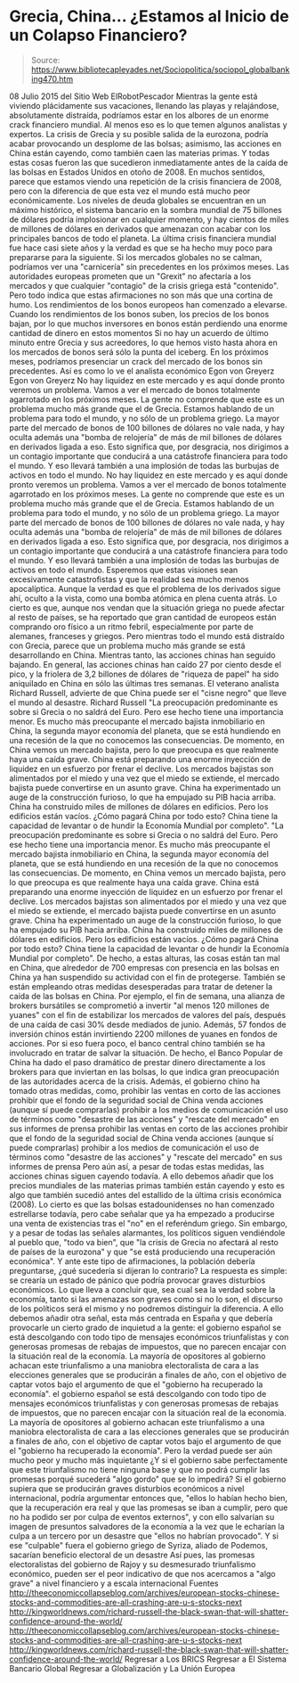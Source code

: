 # Grecia, China... ¿Estamos al Inicio de un Colapso Financiero?

> Source: https://www.bibliotecapleyades.net/Sociopolitica/sociopol_globalbanking470.htm

08 Julio 2015
del Sitio Web ElRobotPescador
Mientras la gente está viviendo plácidamente sus vacaciones, llenando las playas y relajándose, absolutamente distraída, podríamos estar en los albores de un enorme crack financiero mundial. Al menos eso es lo que temen algunos analistas y expertos. La crisis de Grecia y su posible salida de la eurozona, podría acabar provocando un desplome de las bolsas; asimismo, las acciones en China están cayendo, como también caen las materias primas. Y todas estas cosas fueron las que sucedieron inmediatamente antes de la caída de las bolsas en Estados Unidos en otoño de 2008. En muchos sentidos, parece que estamos viendo una repetición de la crisis financiera de 2008, pero con la diferencia de que esta vez el mundo está mucho peor económicamente. Los niveles de deuda globales se encuentran en un máximo histórico, el sistema bancario en la sombra mundial de 75 billones de dólares podría implosionar en cualquier momento, y hay cientos de miles de millones de dólares en derivados que amenazan con acabar con los principales bancos de todo el planeta. La última crisis financiera mundial fue hace casi siete años y la verdad es que se ha hecho muy poco para prepararse para la siguiente. Si los mercados globales no se calman, podríamos ver una "carnicería" sin precedentes en los próximos meses. Las autoridades europeas prometen que un "Grexit" no afectaría a los mercados y que cualquier "contagio" de la crisis griega está "contenido". Pero todo indica que estas afirmaciones no son más que una cortina de humo.
Los rendimientos de los bonos europeos han comenzado a elevarse.
Cuando los rendimientos de los bonos suben, los precios de los bonos bajan, por lo que muchos inversores en bonos están perdiendo una enorme cantidad de dinero en estos momentos Si no hay un acuerdo de último minuto entre Grecia y sus acreedores, lo que hemos visto hasta ahora en los mercados de bonos será sólo la punta del iceberg. En los próximos meses, podríamos presenciar un crack del mercado de los bonos sin precedentes. Así es como lo ve el analista económico Egon von Greyerz
Egon von Greyerz
No hay liquidez en este mercado y es aquí donde pronto veremos un problema. Vamos a ver el mercado de bonos totalmente agarrotado en los próximos meses. La gente no comprende que este es un problema mucho más grande que el de Grecia. Estamos hablando de un problema para todo el mundo, y no sólo de un problema griego. La mayor parte del mercado de bonos de 100 billones de dólares no vale nada, y hay oculta además una "bomba de relojería" de más de mil billones de dólares en derivados ligada a eso. Esto significa que, por desgracia, nos dirigimos a un contagio importante que conducirá a una catástrofe financiera para todo el mundo. Y eso llevará también a una implosión de todas las burbujas de activos en todo el mundo.
No hay liquidez en este mercado y es aquí donde pronto veremos un problema.
Vamos a ver el mercado de bonos totalmente agarrotado en los próximos meses. La gente no comprende que este es un problema mucho más grande que el de Grecia. Estamos hablando de un problema para todo el mundo, y no sólo de un problema griego. La mayor parte del mercado de bonos de 100 billones de dólares no vale nada, y hay oculta además una "bomba de relojería" de más de mil billones de dólares en derivados ligada a eso.
Esto significa que, por desgracia, nos dirigimos a un contagio importante que conducirá a una catástrofe financiera para todo el mundo. Y eso llevará también a una implosión de todas las burbujas de activos en todo el mundo.
Esperemos que estas visiones sean excesivamente catastrofistas y que la realidad sea mucho menos apocalíptica. Aunque la verdad es que el problema de los derivados sigue ahí, oculto a la vista, como una bomba atómica en plena cuenta atrás. Lo cierto es que, aunque nos vendan que la situación griega no puede afectar al resto de países, se ha reportado que gran cantidad de europeos están comprando oro físico a un ritmo febril, especialmente por parte de alemanes, franceses y griegos.
Pero mientras todo el mundo está distraído con Grecia, parece que un problema mucho más grande se está desarrollando en China.
Mientras tanto, las acciones chinas han seguido bajando.
En general, las acciones chinas han caído 27 por ciento desde el pico, y la friolera de 3,2 billones de dólares de "riqueza de papel" ha sido aniquilado en China en sólo las últimas tres semanas. El veterano analista Richard Russell, advierte de que China puede ser el "cisne negro" que lleve el mundo al desastre.
Richard Russell
"La preocupación predominante es sobre si Grecia o no saldrá del Euro. Pero ese hecho tiene una importancia menor. Es mucho más preocupante el mercado bajista inmobiliario en China, la segunda mayor economía del planeta, que se está hundiendo en una recesión de la que no conocemos las consecuencias. De momento, en China vemos un mercado bajista, pero lo que preocupa es que realmente haya una caída grave. China está preparando una enorme inyección de liquidez en un esfuerzo por frenar el declive. Los mercados bajistas son alimentados por el miedo y una vez que el miedo se extiende, el mercado bajista puede convertirse en un asunto grave. China ha experimentado un auge de la construcción furioso, lo que ha empujado su PIB hacia arriba. China ha construido miles de millones de dólares en edificios. Pero los edificios están vacíos. ¿Cómo pagará China por todo esto? China tiene la capacidad de levantar o de hundir la Economía Mundial por completo".
"La preocupación predominante es sobre si Grecia o no saldrá del Euro. Pero ese hecho tiene una importancia menor. Es mucho más preocupante el mercado bajista inmobiliario en China, la segunda mayor economía del planeta, que se está hundiendo en una recesión de la que no conocemos las consecuencias. De momento, en China vemos un mercado bajista, pero lo que preocupa es que realmente haya una caída grave.
China está preparando una enorme inyección de liquidez en un esfuerzo por frenar el declive.
Los mercados bajistas son alimentados por el miedo y una vez que el miedo se extiende, el mercado bajista puede convertirse en un asunto grave. China ha experimentado un auge de la construcción furioso, lo que ha empujado su PIB hacia arriba. China ha construido miles de millones de dólares en edificios. Pero los edificios están vacíos. ¿Cómo pagará China por todo esto? China tiene la capacidad de levantar o de hundir la Economía Mundial por completo".
De hecho, a estas alturas, las cosas están tan mal en China, que alrededor de 700 empresas con presencia en las bolsas en China ya han suspendido su actividad con el fin de protegerse.
También se están empleando otras medidas desesperadas para tratar de detener la caída de las bolsas en China. Por ejemplo, el fin de semana, una alianza de brokers bursátiles se comprometió a invertir "al menos 120 millones de yuanes" con el fin de estabilizar los mercados de valores del país, después de una caída de casi 30% desde mediados de junio.
Además, 57 fondos de inversión chinos están invirtiendo 2200 millones de yuanes en fondos de acciones.
Por si eso fuera poco, el banco central chino también se ha involucrado en tratar de salvar la situación.
De hecho, el Banco Popular de China ha dado el paso dramático de prestar dinero directamente a los brokers para que inviertan en las bolsas, lo que indica gran preocupación de las autoridades acerca de la crisis. Además, el gobierno chino ha tomado otras medidas, como,
prohibir las ventas en corto de las acciones prohibir que el fondo de la seguridad social de China venda acciones (aunque sí puede comprarlas) prohibir a los medios de comunicación el uso de términos como "desastre de las acciones" y "rescate del mercado" en sus informes de prensa
prohibir las ventas en corto de las acciones
prohibir que el fondo de la seguridad social de China venda acciones (aunque sí puede comprarlas)
prohibir a los medios de comunicación el uso de términos como "desastre de las acciones" y "rescate del mercado" en sus informes de prensa
Pero aún así, a pesar de todas estas medidas, las acciones chinas siguen cayendo todavía.
A ello debemos añadir que los precios mundiales de las materias primas también están cayendo y esto es algo que también sucedió antes del estallido de la última crisis económica (2008). Lo cierto es que las bolsas estadounidenses no han comenzado estrellarse todavía, pero cabe señalar que ya ha empezado a producirse una venta de existencias tras el "no" en el referéndum griego. Sin embargo, y a pesar de todas las señales alarmantes, los políticos siguen vendiéndole al pueblo que,
"todo va bien", que "la crisis de Grecia no afectará al resto de países de la eurozona" y que "se está produciendo una recuperación económica".
Y ante este tipo de afirmaciones, la población debería preguntarse,
¿qué sucedería si dijeran lo contrario?
La respuesta es simple: se crearía un estado de pánico que podría provocar graves disturbios económicos. Lo que lleva a concluir que, sea cual sea la verdad sobre la economía, tanto si las amenazas son graves como si no lo son, el discurso de los políticos será el mismo y no podremos distinguir la diferencia. A ello debemos añadir otra señal, esta más centrada en España y que debería provocarle un cierto grado de inquietud a la gente:
el gobierno español se está descolgando con todo tipo de mensajes económicos triunfalistas y con generosas promesas de rebajas de impuestos, que no parecen encajar con la situación real de la economía. La mayoría de opositores al gobierno achacan este triunfalismo a una maniobra electoralista de cara a las elecciones generales que se producirán a finales de año, con el objetivo de captar votos bajo el argumento de que el "gobierno ha recuperado la economía".
el gobierno español se está descolgando con todo tipo de mensajes económicos triunfalistas y con generosas promesas de rebajas de impuestos, que no parecen encajar con la situación real de la economía.
La mayoría de opositores al gobierno achacan este triunfalismo a una maniobra electoralista de cara a las elecciones generales que se producirán a finales de año, con el objetivo de captar votos bajo el argumento de que el "gobierno ha recuperado la economía".
Pero la verdad puede ser aún mucho peor y mucho más inquietante
¿Y si el gobierno sabe perfectamente que este triunfalismo no tiene ninguna base y que no podrá cumplir las promesas porqué sucederá "algo gordo" que se lo impedirá?
Si el gobierno supiera que se producirán graves disturbios económicos a nivel internacional, podría argumentar entonces que,
"ellos lo habían hecho bien, que la recuperación era real y que las promesas se iban a cumplir, pero que no ha podido ser por culpa de eventos externos",
y con ello salvarían su imagen de presuntos salvadores de la economía a la vez que le echarían la culpa a un tercero por un desastre que "ellos no habrían provocado".
Y si ese "culpable" fuera el gobierno griego de Syriza, aliado de Podemos, sacarían beneficio electoral de un desastre Así pues, las promesas electoralistas del gobierno de Rajoy y su desmesurado triunfalismo económico, pueden ser el peor indicativo de que nos acercamos a "algo grave" a nivel financiero y a escala internacional
Fuentes
http://theeconomiccollapseblog.com/archives/european-stocks-chinese-stocks-and-commodities-are-all-crashing-are-u-s-stocks-next http://kingworldnews.com/richard-russell-the-black-swan-that-will-shatter-confidence-around-the-world/
http://theeconomiccollapseblog.com/archives/european-stocks-chinese-stocks-and-commodities-are-all-crashing-are-u-s-stocks-next
http://kingworldnews.com/richard-russell-the-black-swan-that-will-shatter-confidence-around-the-world/
Regresar a Los BRICS
Regresar a El Sistema Bancario Global
Regresar a Globalización y La Unión Europea
